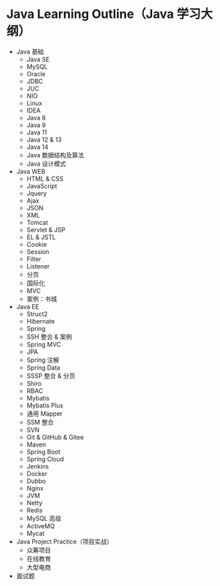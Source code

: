 # Java Learning Outline（Java 学习大纲）
* Java 基础
  * Java SE
  * MySQL
  * Oracle
  * JDBC
  * JUC
  * NIO
  * Linux
  * IDEA
  * Java 8
  * Java 9
  * Java 11
  * Java 12 & 13
  * Java 14
  * Java 数据结构及算法
  * Java 设计模式
* Java WEB
  * HTML & CSS
  * JavaScript
  * Jquery
  * Ajax
  * JSON
  * XML
  * Tomcat
  * Servlet & JSP
  * EL & JSTL
  * Cookie
  * Session
  * Filter
  * Listener
  * 分页
  * 国际化
  * MVC
  * 案例：书城
* Java EE
  * Struct2
  * Hibernate
  * Spring
  * SSH 整合 & 案例
  * Spring MVC
  * JPA
  * Spring 注解
  * Spring Data
  * SSSP 整合 & 分页
  * Shiro
  * RBAC
  * Mybatis
  * Mybatis Plus
  * 通用 Mapper
  * SSM 整合
  * SVN
  * Git & GitHub & Gitee
  * Maven
  * Spring Boot
  * Spring Cloud
  * Jenkins
  * Docker
  * Dubbo
  * Nginx
  * JVM
  * Netty
  * Redis
  * MySQL 高级
  * ActiveMQ
  * Mycat
* Java Project Practice（项目实战）
  * 众筹项目
  * 在线教育
  * 大型电商
* 面试题
